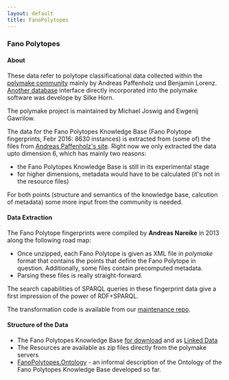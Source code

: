 ```yaml
---
layout: default
title: FanoPolytopes
---
```


### Fano Polytopes

#### About

These data refer to polytope classificational data collected within the [polymake community](http://polymake.org) mainly by Andreas Paffenholz und Benjamin Lorenz. [Another database](http://polymake.org/doku.php/data) interface directly incorporated into the polymake software was develope by Silke Horn.

The polymake project is maintained by Michael Joswig and Ewgenij Gawrilow.

The data for the Fano Polytopes Knowledge Base (Fano Polytope fingerprints, Febr 2016: 8630 instances) is extracted from (some of) the files from [Andreas Paffenholz's site](http://polymake.org/polytopes/paffenholz/www/fano.html). Right now we only extracted the data upto dimension 6, which has mainly two reasons:

-   the Fano Polytopes Knowledge Base is still in its experimental stage
-   for higher dimensions, metadata would have to be calculated (it's not in the resource files)

For both points (structure and semantics of the knowledge base, calcution of metadata) some more input from the community is needed.

#### Data Extraction

The Fano Polytope fingerprints were compiled by **Andreas Nareike** in 2013 along the following road map:

-   Once unzipped, each Fano Polytope is given as XML file in *polymake* format that contains the points that define the Fano Polytope in question. Additionally, some files contain precomputed metadata.
-   Parsing these files is really straight-forward.

The search capabilities of SPARQL queries in these fingerprint data give a first impression of the power of RDF+SPARQL.

The transformation code is available from our [maintenance repo](https://github.com/symbolicdata/maintenance).

#### Structure of the Data

-   The Fano Polytopes Knowledge Base [for download](http://symbolicdata.org/RDFData/FanoPolytopes.ttl) and as [Linked Data](http://symbolicdata.org/Data/FanoPolytopes/)
-   The Resources are available as zip files directly from the polymake servers
-   [FanoPolytopes.Ontology](FanoPolytopes.Ontology "wikilink") - an informal description of the Ontology of the Fano Polytopes Knowledge Base developed so far.

